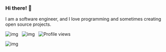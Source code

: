 <div align="">
  
### Hi there! 👋

I am a software engineer, and I love programming and sometimes creating open source projects.
  
![img](https://img.shields.io/badge/Research-architecture\/middleware\/redis\/database\/backend-red.svg) &nbsp; ![img](https://img.shields.io/badge/Language-c\/java\/go\/php\/python\/javascript\/nodejs-green.svg) &nbsp; ![Profile views](https://komarev.com/ghpvc/?username=WGrape)

![img](https://github-readme-stats.vercel.app/api?username=Wgrape)

<!--
Research: architecture/middleware/redis/database/back-end
Language: c/java/go/php/python/javascript/nodejs
-->  
  
</div>
